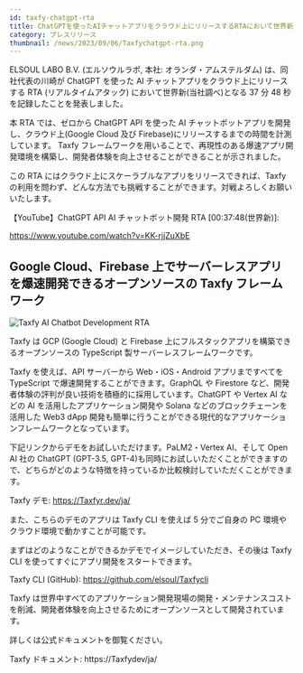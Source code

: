 ```yaml
---
id: taxfy-chatgpt-rta
title: ChatGPTを使ったAIチャットアプリをクラウド上にリリースするRTAにおいて世界新となる37分48秒を記録しました
category: プレスリリース
thumbnail: /news/2023/09/06/Taxfychatgpt-rta.png
---
```


ELSOUL LABO B.V. (エルソウルラボ, 本社: オランダ・アムステルダム) は、同社代表の川崎が ChatGPT を使った AI チャットアプリをクラウド上にリリースする RTA (リアルタイムアタック) において世界新(当社調べ)となる 37 分 48 秒を記録したことを発表しました。

本 RTA では、ゼロから ChatGPT API を使った AI チャットボットアプリを開発し、クラウド上(Google Cloud 及び Firebase)にリリースするまでの時間を計測しています。
Taxfy フレームワークを用いることで、再現性のある爆速アプリ開発環境を構築し、開発者体験を向上させることができることが示されました。

この RTA にはクラウド上にスケーラブルなアプリをリリースできれば、Taxfy の利用を問わず、どんな方法でも挑戦することができます。対戦よろしくお願いいたします。

【YouTube】ChatGPT API AI チャットボット開発 RTA [00:37:48(世界新)]:

https://www.youtube.com/watch?v=KK-rjjZuXbE

## Google Cloud、Firebase 上でサーバーレスアプリを爆速開発できるオープンソースの Taxfy フレームワーク

![Taxfy AI Chatbot Development RTA](/news/2023/09/06/Taxfychatgpt-rta-start.jpg)

Taxfy は GCP (Google Cloud) と Firebase 上にフルスタックアプリを構築できるオープンソースの TypeScript 製サーバーレスフレームワークです。

Taxfy を使えば、API サーバーから Web・iOS・Android アプリまですべてを TypeScript で爆速開発することができます。GraphQL や Firestore など、開発者体験の評判が良い技術を積極的に採用しています。ChatGPT や Vertex AI などの AI を活用したアプリケーション開発や Solana などのブロックチェーンを活用した Web3 dApp 開発も簡単に行うことができる現代的なアプリケーションフレームワークとなっています。

下記リンクからデモをお試しいただけます。PaLM2・Vertex AI、そして Open AI 社の ChatGPT (GPT-3.5, GPT-4)も同時にお試しいただくことができますので、どちらがどのような特徴を持っているか比較検討していただくことができます。

Taxfy デモ: https://Taxfyr.dev/ja/

また、こちらのデモのアプリは Taxfy CLI を使えば 5 分でご自身の PC 環境やクラウド環境で動かすことが可能です。

まずはどのようなことができるかデモでイメージしていただき、その後は Taxfy CLI を使ってすぐにアプリ開発をスタートできます。

Taxfy CLI (GitHub): https://github.com/elsoul/Taxfycli

Taxfy は世界中すべてのアプリケーション開発現場の開発・メンテナンスコストを削減、開発者体験を向上させるためにオープンソースとして開発されています。

詳しくは公式ドキュメントを御覧ください。

Taxfy ドキュメント: https://Taxfydev/ja/
